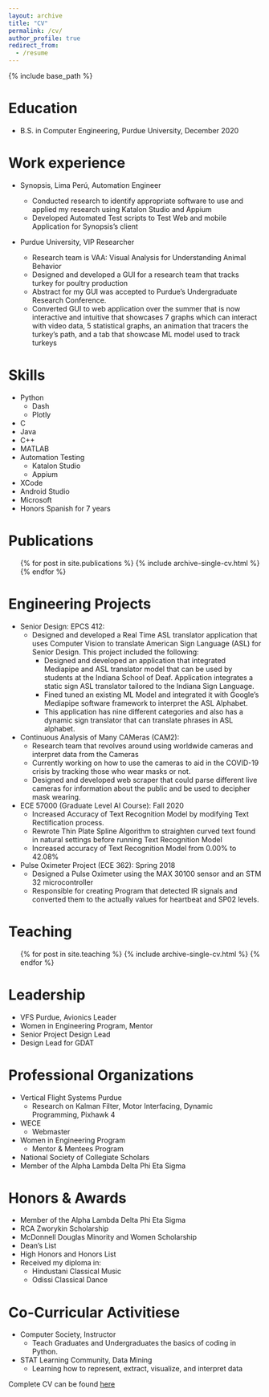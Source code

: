```yaml
---
layout: archive
title: "CV"
permalink: /cv/
author_profile: true
redirect_from:
  - /resume
---
```


{% include base_path %}

Education
======
* B.S. in Computer Engineering, Purdue University, December 2020

Work experience
======
* Synopsis, Lima Perú, Automation Engineer
  * Conducted research to identify appropriate software to use and applied my research using Katalon Studio and Appium
  * Developed Automated Test scripts to Test Web and mobile Application for Synopsis’s client

* Purdue University, VIP Researcher 
    * Research team is VAA: Visual Analysis for Understanding Animal Behavior
    * Designed and developed a GUI for a research team that tracks turkey for poultry production
    * Abstract for my GUI was accepted to Purdue’s Undergraduate Research Conference.
    * Converted GUI to web application over the summer that is now interactive and intuitive that showcases 7 graphs which can interact with video data, 5 statistical graphs, an animation that tracers the turkey’s path, and a tab that showcase ML model used to track turkeys
  
Skills
======
* Python
    * Dash
    * Plotly
* C
* Java
* C++
* MATLAB
* Automation Testing 
    * Katalon Studio
    * Appium
* XCode
* Android Studio
* Microsoft
* Honors Spanish for 7 years

Publications
======
  <ul>{% for post in site.publications %}
    {% include archive-single-cv.html %}
  {% endfor %}</ul>
  
Engineering Projects 
======
* Senior Design: EPCS 412: 
    * Designed and developed a Real Time ASL translator application that uses Computer Vision to translate American Sign Language (ASL) for Senior Design. This project included the following:
        * Designed and developed an application that integrated Mediapipe and ASL translator model that can be used by students at the Indiana School of Deaf. Application integrates a static sign ASL translator tailored to the Indiana Sign Language.
        * Fined tuned an existing ML Model and integrated it with Google’s Mediapipe software framework to interpret the ASL Alphabet.
        * This application has nine different categories and also has a dynamic sign translator that can translate phrases in ASL alphabet.
* Continuous Analysis of Many CAMeras (CAM2): 
    * Research team that revolves around using worldwide cameras and interpret data from the Cameras
    * Currently working on how to use the cameras to aid in the COVID-19 crisis by tracking those who wear masks or not.
    * Designed and developed web scraper that could parse different live cameras for information about the public and be used to decipher mask wearing.
* ECE 57000 (Graduate Level AI Course): Fall 2020
    * Increased Accuracy of Text Recognition Model by modifying Text Rectification process.
    * Rewrote Thin Plate Spline Algorithm to straighten curved text found in natural settings before running Text Recognition Model
    * Increased accuracy of Text Recognition Model from 0.00% to 42.08%
* Pulse Oximeter Project (ECE 362): Spring 2018
  * Designed a Pulse Oximeter using the MAX 30100 sensor and an STM 32 microcontroller
  * Responsible for creating Program that detected IR signals and converted them to the actually values for heartbeat and SP02 levels.

Teaching
======
  <ul>{% for post in site.teaching %}
    {% include archive-single-cv.html %}
  {% endfor %}</ul>
  
Leadership
======
* VFS Purdue, Avionics Leader
* Women in Engineering Program, Mentor 
* Senior Project Design Lead
* Design Lead for GDAT


Professional Organizations
======
* Vertical Flight Systems Purdue
    * Research on Kalman Filter, Motor Interfacing, Dynamic Programming, Pixhawk 4
* WECE
    * Webmaster
* Women in Engineering Program
    * Mentor & Mentees Program
* National Society of Collegiate Scholars
* Member of the Alpha Lambda Delta Phi Eta Sigma

Honors & Awards 
======
* Member of the Alpha Lambda Delta Phi Eta Sigma
* RCA Zworykin Scholarship
* McDonnell Douglas Minority and Women Scholarship 
* Dean’s List
* High Honors and Honors List 
* Received my diploma in: 
    * Hindustani Classical Music 
    * Odissi Classical Dance
    
Co-Curricular Activitiese 
======
* Computer Society, Instructor
    * Teach Graduates and Undergraduates the basics of coding in Python.
* STAT Learning Community, Data Mining
    * Learning how to represent, extract, visualize, and interpret data

Complete CV can be found [here](https://sne21star.github.io/files/Resume_Mahapatra.pdf)
